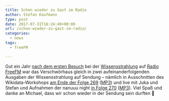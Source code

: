 ```yaml
---
title: Schon wieder zu Gast im Radio
author: Stefan Kaufmann
type: post
date: 2017-07-31T16:24:49+00:00
url: /schon-wieder-zu-gast-im-radio/
categories:
  - news
tags:
  - freeFM

---
```

Gut ein Jahr [nach dem ersten Besuch][1] bei der [Wissensstrahlung][2] auf [Radio FreeFM][3] war das Verschwörhaus gleich in zwei aufeinanderfolgenden Ausgaben der Wissensstrahlung auf Sendung – nämlich in Ausschnitten des Wikidata-Workshops [am Ende der Folge 269][4] ([MP3][5]) und live mit Juka und Stefan und Aufnahmen der nanuuu night [in Folge 270][6] ([MP3][7]). Viel Spaß und danke an Michael, dass wir schon wieder in der Sendung sein durften 🙂

 [1]: /wissensstrahlung-bei-radio-free-fm/
 [2]: http://www.wissensstrahlung.de/
 [3]: http://freefm.de/
 [4]: https://www.freefm.de/node/26158
 [5]: https://www.freefm.de/audio/download/26158/wissensstrahlung_170716_public.mp3
 [6]: https://www.freefm.de/node/26212
 [7]: https://www.freefm.de/audio/download/26212/wissensstrahlung_170730_public.mp3